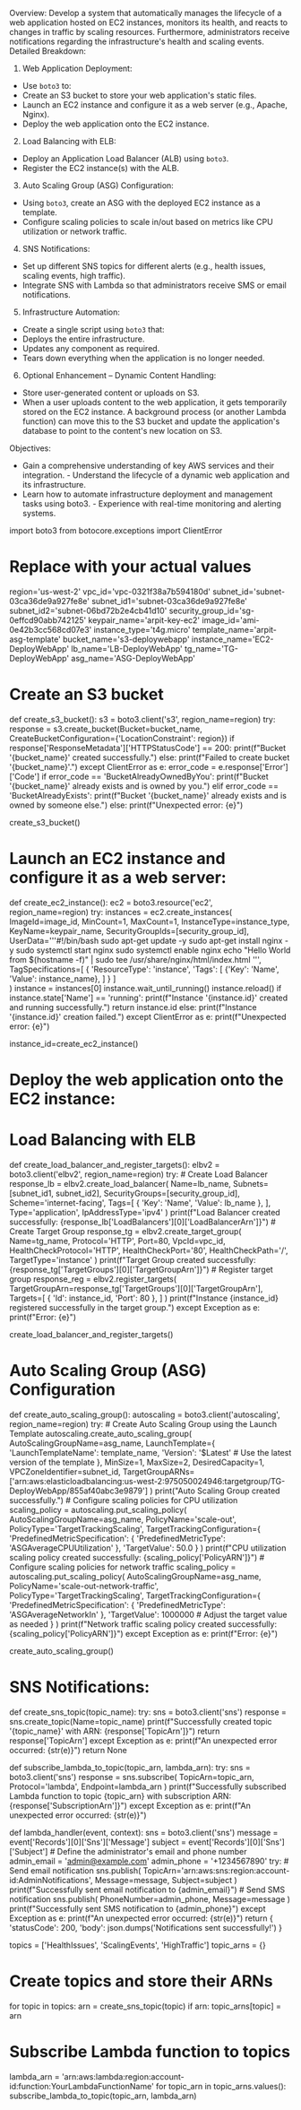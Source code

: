 Overview: 
Develop a system that automatically manages the lifecycle of a web application hosted on  EC2 instances, monitors its health, and reacts to changes in traffic by scaling resources.  Furthermore, administrators receive notifications regarding the infrastructure's health and scaling events. 
Detailed Breakdown: 
1. Web Application Deployment: 
 - Use `boto3` to: 
 - Create an S3 bucket to store your web application's static files. 
 - Launch an EC2 instance and configure it as a web server (e.g., Apache, Nginx).
 - Deploy the web application onto the EC2 instance. 
2. Load Balancing with ELB: 
 - Deploy an Application Load Balancer (ALB) using `boto3`. 
 - Register the EC2 instance(s) with the ALB. 
3. Auto Scaling Group (ASG) Configuration: 
 - Using `boto3`, create an ASG with the deployed EC2 instance as a template. 
 - Configure scaling policies to scale in/out based on metrics like CPU utilization or network traffic. 
4. SNS Notifications: 
 - Set up different SNS topics for different alerts (e.g., health issues, scaling events, high traffic). 
 - Integrate SNS with Lambda so that administrators receive SMS or email notifications. 
5. Infrastructure Automation: 
 - Create a single script using `boto3` that: 
 - Deploys the entire infrastructure. 
 - Updates any component as required. 
 - Tears down everything when the application is no longer needed. 
6. Optional Enhancement – Dynamic Content Handling: 
 - Store user-generated content or uploads on S3. 
 - When a user uploads content to the web application, it gets temporarily stored on the  EC2 instance. A background process (or another Lambda function) can move this to the S3  bucket and update the application's database to point to the content's new location on S3. 

Objectives: 
- Gain a comprehensive understanding of key AWS services and their integration. - Understand the lifecycle of a dynamic web application and its infrastructure.
- Learn how to automate infrastructure deployment and management tasks using boto3. - Experience with real-time monitoring and alerting systems.
  

import boto3
from botocore.exceptions import ClientError

# Replace with your actual values
region='us-west-2'
vpc_id='vpc-0321f38a7b594180d'
subnet_id='subnet-03ca36de9a927fe8e'
subnet_id1='subnet-03ca36de9a927fe8e'
subnet_id2='subnet-06bd72b2e4cb41d10'
security_group_id='sg-0effcd90abb742125'
keypair_name='arpit-key-ec2'
image_id='ami-0e42b3cc568cd07e3'
instance_type='t4g.micro'
template_name='arpit-asg-template'
bucket_name='s3-deploywebapp'
instance_name='EC2-DeployWebApp'
lb_name='LB-DeployWebApp'
tg_name='TG-DeployWebApp'
asg_name='ASG-DeployWebApp'

# Create an S3 bucket
def create_s3_bucket():
    s3 = boto3.client('s3', region_name=region)
    try:
        response = s3.create_bucket(Bucket=bucket_name, CreateBucketConfiguration={'LocationConstraint': region})
        if response['ResponseMetadata']['HTTPStatusCode'] == 200:
            print(f"Bucket '{bucket_name}' created successfully.")
        else:
            print(f"Failed to create bucket '{bucket_name}'.")
    except ClientError as e:
        error_code = e.response['Error']['Code']
        if error_code == 'BucketAlreadyOwnedByYou':
            print(f"Bucket '{bucket_name}' already exists and is owned by you.")
        elif error_code == 'BucketAlreadyExists':
            print(f"Bucket '{bucket_name}' already exists and is owned by someone else.")
        else:
            print(f"Unexpected error: {e}")
            
create_s3_bucket()

# Launch an EC2 instance and configure it as a web server:
def create_ec2_instance():
    ec2 = boto3.resource('ec2', region_name=region)
    try:
        instances = ec2.create_instances(
            ImageId=image_id,
            MinCount=1,
            MaxCount=1,
            InstanceType=instance_type,
            KeyName=keypair_name,
            SecurityGroupIds=[security_group_id],
            UserData='''#!/bin/bash
            sudo apt-get update -y
            sudo apt-get install nginx -y
            sudo systemctl start nginx
            sudo systemctl enable nginx
            echo "Hello World from $(hostname -f)" | sudo tee /usr/share/nginx/html/index.html
            ''',
            TagSpecifications=[
                {
            'ResourceType': 'instance',
            'Tags': [
                {'Key': 'Name', 'Value': instance_name},
                    ]
                }
            ]  
        )
        instance = instances[0]
        instance.wait_until_running()
        instance.reload()
        if instance.state['Name'] == 'running':
            print(f"Instance '{instance.id}' created and running successfully.")
            return instance.id
        else:
            print(f"Instance '{instance.id}' creation failed.")
    except ClientError as e:
        print(f"Unexpected error: {e}")

instance_id=create_ec2_instance()

# Deploy the web application onto the EC2 instance:

# Load Balancing with ELB
def create_load_balancer_and_register_targets():
    elbv2 = boto3.client('elbv2', region_name=region)
    try:
        # Create Load Balancer
        response_lb = elbv2.create_load_balancer(
            Name=lb_name,
            Subnets=[subnet_id1, subnet_id2],
            SecurityGroups=[security_group_id],
            Scheme='internet-facing',
            Tags=[
                {
                    'Key': 'Name',
                    'Value': lb_name
                },
            ],
            Type='application',
            IpAddressType='ipv4'
        )
        print(f"Load Balancer created successfully: {response_lb['LoadBalancers'][0]['LoadBalancerArn']}")
        # Create Target Group
        response_tg = elbv2.create_target_group(
            Name=tg_name,
            Protocol='HTTP',
            Port=80,
            VpcId=vpc_id,
            HealthCheckProtocol='HTTP',
            HealthCheckPort='80',
            HealthCheckPath='/',
            TargetType='instance'
        )
        print(f"Target Group created successfully: {response_tg['TargetGroups'][0]['TargetGroupArn']}")
        # Register target group
        response_reg = elbv2.register_targets(
            TargetGroupArn=response_tg['TargetGroups'][0]['TargetGroupArn'],
            Targets=[
                {
                    'Id': instance_id,
                    'Port': 80
                },
            ]
        )
        print(f"Instance {instance_id} registered successfully in the target group.")
    except Exception as e:
        print(f"Error: {e}")

create_load_balancer_and_register_targets()


# Auto Scaling Group (ASG) Configuration
def create_auto_scaling_group():
    autoscaling = boto3.client('autoscaling', region_name=region)
    try:
        # Create Auto Scaling Group using the Launch Template
        autoscaling.create_auto_scaling_group(
            AutoScalingGroupName=asg_name,
            LaunchTemplate={
                'LaunchTemplateName': template_name,
                'Version': '$Latest'  # Use the latest version of the template
            },
            MinSize=1,
            MaxSize=2,
            DesiredCapacity=1,
            VPCZoneIdentifier=subnet_id,
            TargetGroupARNs=['arn:aws:elasticloadbalancing:us-west-2:975050024946:targetgroup/TG-DeployWebApp/855af40abc3e9879']
        )
        print("Auto Scaling Group created successfully.")
        # Configure scaling policies for CPU utilization
        scaling_policy = autoscaling.put_scaling_policy(
            AutoScalingGroupName=asg_name,
            PolicyName='scale-out',
            PolicyType='TargetTrackingScaling',
            TargetTrackingConfiguration={
                'PredefinedMetricSpecification': {
                    'PredefinedMetricType': 'ASGAverageCPUUtilization'
                },
                'TargetValue': 50.0
            }
        )
        print(f"CPU utilization scaling policy created successfully: {scaling_policy['PolicyARN']}")
        # Configure scaling policies for network traffic
        scaling_policy = autoscaling.put_scaling_policy(
            AutoScalingGroupName=asg_name,
            PolicyName='scale-out-network-traffic',
            PolicyType='TargetTrackingScaling',
            TargetTrackingConfiguration={
                'PredefinedMetricSpecification': {
                    'PredefinedMetricType': 'ASGAverageNetworkIn'
                },
                'TargetValue': 1000000  # Adjust the target value as needed
            }
        )
        print(f"Network traffic scaling policy created successfully: {scaling_policy['PolicyARN']}")
    except Exception as e:
        print(f"Error: {e}")

create_auto_scaling_group()

# SNS Notifications:
def create_sns_topic(topic_name):
    try:
        sns = boto3.client('sns')
        response = sns.create_topic(Name=topic_name)
        print(f"Successfully created topic '{topic_name}' with ARN: {response['TopicArn']}")
        return response['TopicArn']
    except Exception as e:
        print(f"An unexpected error occurred: {str(e)}")
        return None

def subscribe_lambda_to_topic(topic_arn, lambda_arn):
    try:
        sns = boto3.client('sns')
        response = sns.subscribe(
            TopicArn=topic_arn,
            Protocol='lambda',
            Endpoint=lambda_arn
        )
        print(f"Successfully subscribed Lambda function to topic {topic_arn} with subscription ARN: {response['SubscriptionArn']}")
    except Exception as e:
        print(f"An unexpected error occurred: {str(e)}")

def lambda_handler(event, context):
    sns = boto3.client('sns')
    message = event['Records'][0]['Sns']['Message']
    subject = event['Records'][0]['Sns']['Subject']
    # Define the administrator's email and phone number
    admin_email = 'admin@example.com'
    admin_phone = '+1234567890'
    try:
        # Send email notification
        sns.publish(
            TopicArn='arn:aws:sns:region:account-id:AdminNotifications',
            Message=message,
            Subject=subject
        )
        print(f"Successfully sent email notification to {admin_email}")
        # Send SMS notification
        sns.publish(
            PhoneNumber=admin_phone,
            Message=message
        )
        print(f"Successfully sent SMS notification to {admin_phone}")
    except Exception as e:
        print(f"An unexpected error occurred: {str(e)}")
    return {
        'statusCode': 200,
        'body': json.dumps('Notifications sent successfully!')
    }

topics = ['HealthIssues', 'ScalingEvents', 'HighTraffic']
topic_arns = {}

# Create topics and store their ARNs
for topic in topics:
    arn = create_sns_topic(topic)
    if arn:
        topic_arns[topic] = arn

# Subscribe Lambda function to topics
lambda_arn = 'arn:aws:lambda:region:account-id:function:YourLambdaFunctionName'
for topic_arn in topic_arns.values():
    subscribe_lambda_to_topic(topic_arn, lambda_arn)
